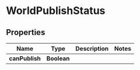 

# WorldPublishStatus


## Properties

| Name | Type | Description | Notes |
|------------ | ------------- | ------------- | -------------|
|**canPublish** | **Boolean** |  |  |



